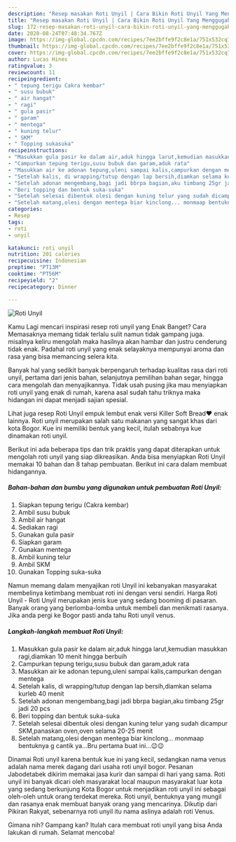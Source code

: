 ```yaml
---
description: "Resep masakan Roti Unyil | Cara Bikin Roti Unyil Yang Menggugah Selera"
title: "Resep masakan Roti Unyil | Cara Bikin Roti Unyil Yang Menggugah Selera"
slug: 172-resep-masakan-roti-unyil-cara-bikin-roti-unyil-yang-menggugah-selera
date: 2020-08-24T07:48:34.767Z
image: https://img-global.cpcdn.com/recipes/7ee2bffe9f2c8e1a/751x532cq70/roti-unyil-foto-resep-utama.jpg
thumbnail: https://img-global.cpcdn.com/recipes/7ee2bffe9f2c8e1a/751x532cq70/roti-unyil-foto-resep-utama.jpg
cover: https://img-global.cpcdn.com/recipes/7ee2bffe9f2c8e1a/751x532cq70/roti-unyil-foto-resep-utama.jpg
author: Lucas Hines
ratingvalue: 3
reviewcount: 11
recipeingredient:
- " tepung terigu Cakra kembar"
- " susu bubuk"
- " air hangat"
- " ragi"
- " gula pasir"
- " garam"
- " mentega"
- " kuning telur"
- " SKM"
- " Topping sukasuka"
recipeinstructions:
- "Masukkan gula pasir ke dalam air,aduk hingga larut,kemudian masukkan ragi,diamkan 10 menit hingga berbuih"
- "Campurkan tepung terigu,susu bubuk dan garam,aduk rata"
- "Masukkan air ke adonan tepung,uleni sampai kalis,campurkan dengan mentega"
- "Setelah kalis, di wrapping/tutup dengan lap bersih,diamkan selama kurleb 40 menit"
- "Setelah adonan mengembang,bagi jadi bbrpa bagian,aku timbang 25gr jadi 20 pcs"
- "Beri topping dan bentuk suka-suka"
- "Setelah selesai dibentuk olesi dengan kuning telur yang sudah dicampur SKM,panaskan oven,oven selama 20-25 menit"
- "Setelah matang,olesi dengan mentega biar kinclong... monmaap bentuknya g cantik ya...Bru pertama buat ini...😉😉"
categories:
- Resep
tags:
- roti
- unyil

katakunci: roti unyil 
nutrition: 201 calories
recipecuisine: Indonesian
preptime: "PT13M"
cooktime: "PT56M"
recipeyield: "2"
recipecategory: Dinner

---
```



![Roti Unyil](https://img-global.cpcdn.com/recipes/7ee2bffe9f2c8e1a/751x532cq70/roti-unyil-foto-resep-utama.jpg)

Kamu Lagi mencari inspirasi resep roti unyil yang Enak Banget? Cara Memasaknya memang tidak terlalu sulit namun tidak gampang juga. misalnya keliru mengolah maka hasilnya akan hambar dan justru cenderung tidak enak. Padahal roti unyil yang enak selayaknya mempunyai aroma dan rasa yang bisa memancing selera kita.

Banyak hal yang sedikit banyak berpengaruh terhadap kualitas rasa dari roti unyil, pertama dari jenis bahan, selanjutnya pemilihan bahan segar, hingga cara mengolah dan menyajikannya. Tidak usah pusing jika mau menyiapkan roti unyil yang enak di rumah, karena asal sudah tahu triknya maka hidangan ini dapat menjadi sajian spesial.

Lihat juga resep Roti Unyil empuk lembut enak versi Killer Soft Bread❤️ enak lainnya. Roti unyil merupakan salah satu makanan yang sangat khas dari kota Bogor. Kue ini memiliki bentuk yang kecil, itulah sebabnya kue dinamakan roti unyil.


Berikut ini ada beberapa tips dan trik praktis yang dapat diterapkan untuk mengolah roti unyil yang siap dikreasikan. Anda bisa menyiapkan Roti Unyil memakai 10 bahan dan 8 tahap pembuatan. Berikut ini cara dalam membuat hidangannya.

<!--inarticleads1-->

##### Bahan-bahan dan bumbu yang digunakan untuk pembuatan Roti Unyil:

1. Siapkan  tepung terigu (Cakra kembar)
1. Ambil  susu bubuk
1. Ambil  air hangat
1. Sediakan  ragi
1. Gunakan  gula pasir
1. Siapkan  garam
1. Gunakan  mentega
1. Ambil  kuning telur
1. Ambil  SKM
1. Gunakan  Topping suka-suka


Namun memang dalam menyajikan roti Unyil ini kebanyakan masyarakat membelinya ketimbang membuat roti ini dengan versi sendiri. Harga Roti Unyil - Roti Unyil merupakan jenis kue yang sedang booming di pasaran. Banyak orang yang berlomba-lomba untuk membeli dan menikmati rasanya. Jika anda pergi ke Bogor pasti anda tahu Roti unyil venus. 

<!--inarticleads2-->

##### Langkah-langkah membuat Roti Unyil:

1. Masukkan gula pasir ke dalam air,aduk hingga larut,kemudian masukkan ragi,diamkan 10 menit hingga berbuih
1. Campurkan tepung terigu,susu bubuk dan garam,aduk rata
1. Masukkan air ke adonan tepung,uleni sampai kalis,campurkan dengan mentega
1. Setelah kalis, di wrapping/tutup dengan lap bersih,diamkan selama kurleb 40 menit
1. Setelah adonan mengembang,bagi jadi bbrpa bagian,aku timbang 25gr jadi 20 pcs
1. Beri topping dan bentuk suka-suka
1. Setelah selesai dibentuk olesi dengan kuning telur yang sudah dicampur SKM,panaskan oven,oven selama 20-25 menit
1. Setelah matang,olesi dengan mentega biar kinclong... monmaap bentuknya g cantik ya...Bru pertama buat ini...😉😉


Dinamai Roti unyil karena bentuk kue ini yang kecil, sedangkan nama venus adalah nama merek dagang dari usaha roti unyil bogor. Pesanan Jabodetabek dikirim memakai jasa kurir dan sampai di hari yang sama. Roti unyil ini banyak dicari oleh masyarakat local maupun masyarakat luar kota yang sedang berkunjung Kota Bogor untuk menjadikan roti unyil ini sebagai oleh-oleh untuk orang terdekat mereka. Roti unyil, bentuknya yang mungil dan rasanya enak membuat banyak orang yang mencarinya. Dikutip dari Pikiran Rakyat, sebenarnya roti unyil itu nama aslinya adalah roti Venus. 

Gimana nih? Gampang kan? Itulah cara membuat roti unyil yang bisa Anda lakukan di rumah. Selamat mencoba!
